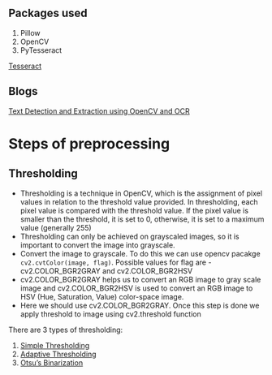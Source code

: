 ## Packages used
1. Pillow
2. OpenCV
3. PyTesseract


[Tesseract](https://medium.com/quantrium-tech/installing-and-using-tesseract-4-on-windows-10-4f7930313f82)


## Blogs
[Text Detection and Extraction using OpenCV and OCR](https://www.geeksforgeeks.org/text-detection-and-extraction-using-opencv-and-ocr)

# Steps of preprocessing

## Thresholding
- Thresholding is a technique in OpenCV, which is the assignment of pixel values in relation to the threshold value provided. In thresholding, each pixel value is compared with the threshold value. If the pixel value is smaller than the threshold, it is set to 0, otherwise, it is set to a maximum value (generally 255)
- Thresholding can only be achieved on grayscaled images, so it is important to convert the image into grayscale.
- Convert the image to grayscale. To do this we can use opencv pacakge 
  `cv2.cvtColor(image, flag)`. Possible values for flag are - 
  cv2.COLOR_BGR2GRAY and cv2.COLOR_BGR2HSV
- cv2.COLOR_BGR2GRAY helps us to convert an RGB image to gray scale image and cv2.COLOR_BGR2HSV is used to convert an RGB image to HSV (Hue, Saturation, Value) color-space image.
- Here we should use cv2.COLOR_BGR2GRAY. Once this step is done we apply threshold to image using cv2.threshold function

There are 3 types of thresholding: 
1. [Simple Thresholding](https://www.geeksforgeeks.org/python-thresholding-techniques-using-opencv-set-1-simple-thresholding/)
2. [Adaptive Thresholding](https://www.geeksforgeeks.org/python-thresholding-techniques-using-opencv-set-2-adaptive-thresholding/)
3. [Otsu’s Binarization](https://www.geeksforgeeks.org/python-thresholding-techniques-using-opencv-set-3-otsu-thresholding/)

